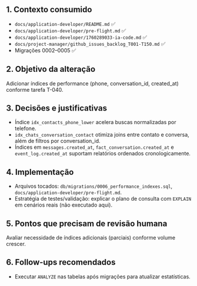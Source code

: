 ## 1. Contexto consumido
- `docs/application-developer/README.md` ✅
- `docs/application-developer/pre-flight.md` ✅
- `docs/application-developer/1760289033-ia-code.md` ✅
- `docs/project-manager/github_issues_backlog_T001-T150.md` ✅
- Migrações 0002–0005 ✅

## 2. Objetivo da alteração
Adicionar índices de performance (phone, conversation_id, created_at) conforme tarefa T-040.

## 3. Decisões e justificativas
- Índice `idx_contacts_phone_lower` acelera buscas normalizadas por telefone.
- `idx_chats_conversation_contact` otimiza joins entre contato e conversa, além de filtros por conversation_id.
- Índices em `messages.created_at`, `fact_conversation.created_at` e `event_log.created_at` suportam relatórios ordenados cronologicamente.

## 4. Implementação
- Arquivos tocados: `db/migrations/0006_performance_indexes.sql`, `docs/application-developer/pre-flight.md`.
- Estratégia de testes/validação: explicar o plano de consulta com `EXPLAIN` em cenários reais (não executado aqui).

## 5. Pontos que precisam de revisão humana
Avaliar necessidade de índices adicionais (parciais) conforme volume crescer.

## 6. Follow-ups recomendados
- Executar `ANALYZE` nas tabelas após migrações para atualizar estatísticas.

